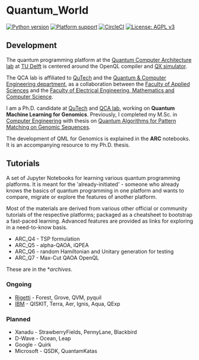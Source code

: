 # Quantum_World

[![Python version](https://badgen.net/badge/python/3.7)](http://aritrasarkar.com/research/quantum/)
[![Platform support](https://badgen.net/badge/platform/linux,macos?list=1)](https://mbrobbel.github.io/dqcsim/install/index.html)
[![CircleCI](https://circleci.com/gh/prince-ph0en1x/QWorld/tree/master.svg?style=shield)](https://circleci.com/gh/prince-ph0en1x/QWorld/tree/master)
[![License: AGPL v3](https://img.shields.io/badge/License-AGPL%20v3-blue.svg)](https://www.gnu.org/licenses/agpl-3.0)

## Development

The quantum programming platform at the [Quantum Computer Architecture lab](https://www.tudelft.nl/en/eemcs/the-faculty/departments/quantum-computer-engineering/quantum-computer-architecture-lab/) at [TU Delft](https://www.tudelft.nl/en/) is centered around the OpenQL compiler and [QX simulator](http://quantum-studio.net/).

The QCA lab is affiliated to [QuTech](https://qutech.nl/) and the [Quantum & Computer Engineering department](https://www.tudelft.nl/en/eemcs/the-faculty/departments/quantum-computer-engineering/), as a collaboration between the [Faculty of Applied Sciences](https://www.tudelft.nl/en/tnw/) and the [Faculty of Electrical Engineering, Mathematics and Computer Science](https://www.tudelft.nl/en/eemcs/).

I am a Ph.D. candidate at [QuTech](https://qutech.nl/person/aritra-sarkar/) and [QCA lab](https://www.tudelft.nl/en/eemcs/the-faculty/departments/quantum-computer-engineering/quantum-computer-architecture-lab/staff/aritra-sarkar/), working on **Quantum Machine Learning for Genomics**. Previously, I completed my M.Sc. in [Computer Engineering](https://www.tudelft.nl/en/education/programmes/masters/computer-engineering/msc-computer-engineering/) with thesis on [Quantum Algorithms for Pattern Matching on Genomic Sequences](https://repository.tudelft.nl/islandora/object/uuid%3A4257310d-6d8b-4f5a-9fda-00cf8e081f0e).

The development of QML for Genomics is explained in the **ARC** notebooks. It is an accompanying resource to my Ph.D. thesis.

## Tutorials

A set of Jupyter Notebooks for learning various quantum programming platforms. It is meant for the 'already-initiated' - someone who already knows the basics of quantum programming in one platform and wants to compare, migrate or explore the features of another platform.

Most of the materials are derived from various other official or community tutorials of the respective platforms; packaged as a cheatsheet to bootstrap a fast-paced learning. Advanced features are provided as links for exploring in a need-to-know basis.

* ARC_Q4 - TSP formulation
* ARC_Q5 - alpha-QAOA, iQPEA
* ARC_Q6 - random Hamiltonian and Unitary generation for testing
* ARC_Q7 - Max-Cut QAOA OpenQL

These are in the **archives*.

### Ongoing
* [Rigetti](https://github.com/prince-ph0en1x/QWorld/blob/master/QWorld_Rigetti.ipynb) - Forest, Grove, QVM, pyquil
* [IBM](https://github.com/prince-ph0en1x/QWorld/blob/master/QWorld_IBM.ipynb) - QISKIT, Terra, Aer, Ignis, Aqua, QExp

### Planned
* Xanadu - StrawberryFields, PennyLane, Blackbird
* D-Wave - Ocean, Leap
* Google - Quirk
* Microsoft - QSDK, QuantamKatas